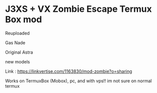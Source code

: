 # J3XS + VX Zombie Escape Termux Box mod
Reuploaded

Gas Nade

Original Astra

new models

Link : https://linkvertise.com/1163830/mod-zombie?o=sharing

Works on TermuxBox (Mobox), pc, and with vps!! im not sure on normal termux
